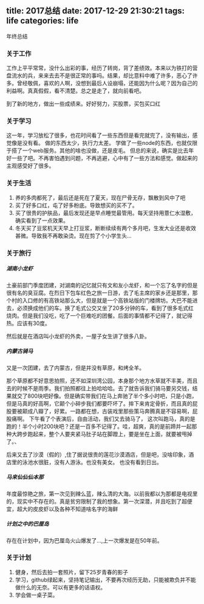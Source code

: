 title: 2017总结
date: 2017-12-29 21:30:21
tags: life
categories: life
---
年终总结
<!-- more -->
### 关于工作
  工作上平平常常，没什么出彩的事，经历了转岗，背了差绩效。本来以为铁打的营盘流水的兵，来来去去不是很正常的事吗。结果，却比意料中难了许多，恶心了许多。曾经敬佩，喜欢的人啊，没想到最后人设崩塌，还能因为什么呢？因为自己的利益啊。真真假假，看不清楚。总之是走了，就向前看吧。

  到了新的地方，做出一些成绩来。好好努力，买股票，买包买口红

### 关于学习
这一年，学习放松了很多，也花时间看了一些东西但是看完就完了，没有输出，感觉像是没有看。
做的东西太少，执行力太差。
学做了一些node的东西，也就仅限于搭了一个web服务。其他的啥也没做，还是皮毛。
但总的来说，确实是比去年好一些了吧。不再害怕遇到问题，不再逃避，心中有了一些方法和感觉。做起来的主观感受好了很多。

### 关于生活
1. 养的多肉都死了，最后还是死在了夏天，现在尸骨无存，飘散到风中了吧
2. 买了好多口红，屯了好多粉底。导致想买的买不了。
3. 买了很贵的护肤品，最后发现还是早点睡觉最管用。每天坚持用薏仁水湿敷，确实看到了一点效果。
4. 冬天买了豆浆机天天早上打豆浆，断断续续有两个多月吧，生发大业还是收效甚微。导致我不再敢染烫。现在剪了个小学生头...

### 关于旅行

##### 湖南小龙虾
土豪前部门季度团建，对湖南的记忆就只有文和友小龙虾，和一个忘了名字的但是很有名的臭豆腐。在烈日下包车红色之旅一日游，去了毛主席的家乡还是那里，那个村的入口修的有高铁站那么大，但是就是一个高铁站版的门楼牌坊。大巴不能进去，必须换成他们的车。换了毛式公交又坐了20多分钟的车，看到了很多毛式红烧肉。但是我们没吃，吃了一个巨难吃的团餐。后面的事情都不记得了，就记得热。应该有30度。

然后就是在酒店叫小龙虾的外卖，一屋子女生讲了很多八卦。

##### 内蒙古骑马
又是一次团建，去了内蒙古，但是并没有草原，和烤全羊。

那个草原都不好意思拍照，还不如深圳湾公园，本身那个地方水草就不丰美，而且去的时候不是雨季。我们拍照都往上拍哈哈哈。去了就告诉我们骑马要另交钱，结果就交了800块吧好像。但是确实带我们在马上奔驰了半个多小时吧，只是小跑，但是马真的好高啊，它颠个小碎步我们都要吓坏了。摔下来肯定骨折，而且真的屁股要被颠成八瓣了，好累。一路都在想，古装戏里那些策马奔腾真是不容易啊，屁股痛啊。
下午看了个表演后，自由活动，我们又去骑马了， 这次叫跑马，真的是跑的！半个小时200块吧？还是一百多不记得了。哇，超爽，真的是前蹄并一起那种大跨步跑起来，整个人要夹紧马肚子站在脚蹬上，要是坐在上面，就要被甩掉了。、

后来又去了沙漠（假的）,住了据说很贵的莲花沙漠酒店，但是吧，没啥印象，酒店里的泳池水很脏，没有人游泳。也没有美女。
也没有看到日出。

##### 马来仙仙仙本那
年度最惊艳之旅，第一次见到辣么蓝，辣么清的大海。以前我都以为那都是电视里的，现实中不存在的。真是贫穷限制了我的想象。第一次深潜，并且吃到了超便宜，超大的皮皮虾以及各种不知道啥名字的海鲜

##### 计划之中的巴厘岛
存在在计划中，因为巴厘岛火山爆发了...,上一次爆发是在50年前。

### 关于计划

1. 健身，然后去拍一套照片，留下25岁青春的影子
2. 学习，github绿起来，坚持笔记输出，不要再次经历无助，只能被欺负并不能做什么的无奈。可以有更多的话语权。
3. 学会做一桌子菜。

